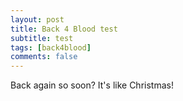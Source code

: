 ```yaml
---
layout: post
title: Back 4 Blood test
subtitle: test
tags: [back4blood]
comments: false
---
```


Back again so soon? It's like Christmas!


